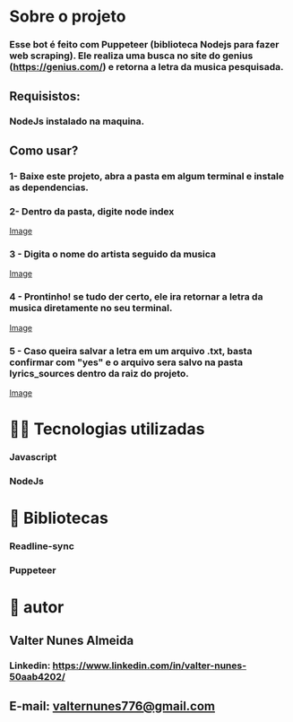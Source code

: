 # Sobre o projeto

### Esse bot é feito com Puppeteer (biblioteca Nodejs para fazer web scraping). Ele realiza uma busca no site do genius (https://genius.com/) e retorna a letra da musica pesquisada.

## Requisistos:

### NodeJs instalado na maquina.

## Como usar?

### 1- Baixe este projeto, abra a pasta em algum terminal e instale as dependencias.

### 2- Dentro da pasta, digite node index 

[Image](https://github.com/thevalter/bot_lyrics_music/blob/main/assets/readme/1.png)

### 3 - Digita o nome do artista seguido da musica

[Image](https://github.com/thevalter/bot_lyrics_music/blob/main/assets/readme/2.png)

### 4 - Prontinho! se tudo der certo, ele ira retornar a letra da musica diretamente no seu terminal.

[Image](https://github.com/thevalter/bot_lyrics_music/blob/main/assets/readme/3.png)

### 5 - Caso queira salvar a letra em um arquivo .txt, basta confirmar com "yes" e o arquivo sera salvo na pasta lyrics_sources dentro da raiz do projeto.

[Image](https://github.com/thevalter/bot_lyrics_music/blob/main/assets/readme/4.png)

# 👨‍💻 Tecnologias utilizadas

### Javascript
### NodeJs

# 📓 Bibliotecas

### Readline-sync
### Puppeteer

# 🧑 autor

## Valter Nunes Almeida

### Linkedin: https://www.linkedin.com/in/valter-nunes-50aab4202/

## E-mail: valternunes776@gmail.com
